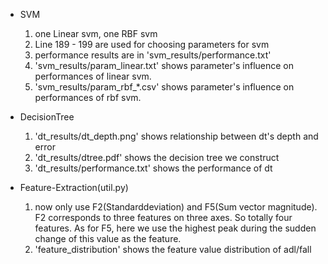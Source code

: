 * SVM
  1. one Linear svm, one RBF svm
  2. Line 189 - 199 are used for choosing parameters for svm
  3. performance results are in 'svm_results/performance.txt'
  4. 'svm_results/param_linear.txt' shows parameter's influence on performances of linear svm.
  5. 'svm_results/param_rbf_*.csv' shows parameter's influence on performances of rbf svm.

* DecisionTree
  1. 'dt_results/dt_depth.png' shows relationship between dt's depth and error
  2. 'dt_results/dtree.pdf' shows the decision tree we construct
  3. 'dt_results/performance.txt' shows the performance of dt

* Feature-Extraction(util.py)
  1. now only use F2(Standarddeviation) and F5(Sum vector magnitude). F2 corresponds to three features on three axes. So totally four features. As for F5, here we use the highest peak during the sudden change of this value as the feature.
  2. 'feature_distribution' shows the feature value distribution of adl/fall
